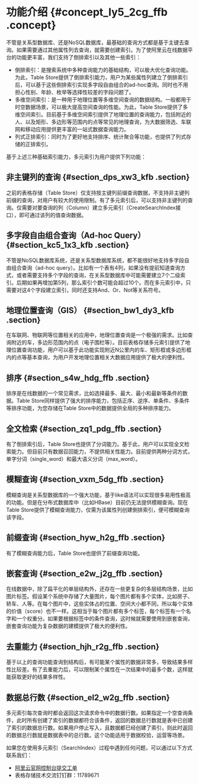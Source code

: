# 功能介绍 {#concept_ly5_2cg_ffb .concept}

不管是关系型数据库、还是NoSQL数据库，最基础的查询方式都是基于主键去查询。如果需要通过其他属性列去查询，就需要创建索引。为了使阿里云在线数据平台的功能更丰富，我们支持了倒排索引以及其他一些索引：

-   倒排索引：是搜索系统中多种查询能力的基础结构，可以极大优化查询功能。为此，Table Store提供了倒排索引能力，用户为某些属性列建立了倒排索引后，可以基于这些倒排索引实现多字段自由组合的ad-hoc查询。同时也不用担心性别、年龄、枚举等选择性较差的字段问题了。
-   多维空间索引：是一种用于地理位置等多维空间查询的数据结构。一般都用于时空数据场景，可以极大提高空间查询的性能。为此，Table Store提供了多维空间索引。目前基于多维空间索引提供了地理位置的查询能力，包括附近的人、以及矩形、多边形等范围内的点等常见的地理查询，为大数据筛选、车联网和移动应用提供更丰富的一站式数据查询能力。
-   列式正排索引：同时为了更好地支持排序、统计聚合等功能，也提供了列式存储的正排索引。

基于上述三种基础索引能力，多元索引为用户提供下列功能：

## 非主键列的查询 {#section_dps_xw3_kfb .section}

之前的表格存储（Table Store）仅支持按主键列前缀查询数据，不支持非主键列前缀的查询，对用户有较大的使用限制。有了多元索引后，可以支持非主键列的查询。仅需要对要查询的列（Column）建立多元索引（CreateSearchIndex接口），即可通过该列的值查询数据。

## 多字段自由组合查询（Ad-hoc Query） {#section_kc5_1x3_kfb .section}

不管是NoSQL数据库系统，还是关系型数据库系统，都不能很好地支持多字段自由组合查询（ad-hoc query）。比如有一个表有4列，如果没有提前知道查询方式，或者需要支持多个字段的查询，在关系型数据库中可能需要建立7个二级索引。后期如果再增加第5列，那么索引个数可能会超过10个。而在多元索引中，只需要对这4个字段建立索引，同时还支持And、Or、Not等关系符号。

## 地理位置查询（GIS） {#section_bw1_dy3_kfb .section}

在车联网、物联网等位置相关的应用中，地理位置查询是一个极强的需求。比如查询附近的车，多边形范围内的点（电子围栏等）。目前表格存储多元索引提供了地理位置查询功能，用户可以基于此功能实现附近N公里内的车、矩形框或多边形框内的点等基本查询，为用户开发地理位置相关大数据应用提供了极大的便利性。

## 排序 {#section_s4w_hdg_ffb .section}

排序是在线数据的一个常见需求，比如选择最多、最大、最小和最新等条件的数据。Table Store同样提供了强大的排序能力，包括正序、逆序、单条件、多条件等排序功能，为您存储在Table Store中的数据提供全局的多种排序能力。

## 全文检索 {#section_zq1_pdg_ffb .section}

有了倒排索引后，Table Store也提供了分词能力。基于此，用户可以实现全文检索能力。但目前只有数据召回能力，不提供相关性能力。目前提供两种分词方式，单字分词（single\_word）和最大语义分词（max\_word）。

## 模糊查询 {#section_vxm_5dg_ffb .section}

模糊查询是关系型数据库的一个强大功能，基于like语法可以实现很多易用性极高的功能。但是在分布式数据库中（比如HBase）目前仍无法提供模糊查询。现在Table Store提供了模糊查询能力，仅需为该属性列创建倒排索引，便可模糊查询该字段。

## 前缀查询 {#section_hyw_h2g_ffb .section}

有了模糊查询能力后，Table Store也提供了前缀查询功能。

## 嵌套查询 {#section_e2w_j2g_ffb .section}

在线数据中，除了扁平化的单层结构外，还存在一些更复杂的多层结构场景，比如图片标签。假设某个系统中存储了大量图片，每个图片都有多个实体，比如房子、轿车、人等。在每个图片中，这些实体占的位置、空间大小都不同，所以每个实体的价值（score）也不一样。这相当于每个图片都有多个标签，每个标签有一个名字和一个权重分。如果要根据标签中的条件查询，这时候就需要使用到嵌套查询，嵌套查询功能为复杂数据的建模提供了极大的便利性。

## 去重能力 {#section_hjh_r2g_ffb .section}

基于以上的查询功能查询到结构后，有可能某个属性的数据非常多，导致结果多样性比较差。有了去重能力后，可以限制某个属性在一次结果中的最多个数，这样就能获取更好的结果多样性。

## 数据总行数 {#section_el2_w2g_ffb .section}

多元索引每次查询时都会返回这次请求命令中的数据行数。如果指定一个空查询条件，此时所有创建了索引的数据都符合该条件，返回的数据总行数就是表中已创建了索引的数据总行数。如果用户停止写入，且数据都已经创建了索引，则此时返回的数据总行数就是数据表中的总行数。这个功能适用于数据校验，运营等场景。

如果您在使用多元索引（SearchIndex）过程中遇到任何问题，可以通过以下方式联系我们：

-   [阿里云官网控制台提交工单](https://selfservice.console.aliyun.com/ticket/createIndex)
-   表格存储技术交流钉钉群：11789671

